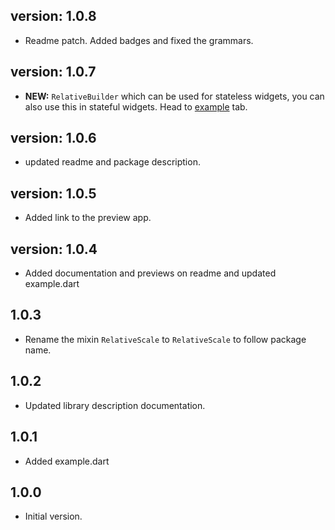 ## version: 1.0.8

- Readme patch. Added badges and fixed the grammars.

## version: 1.0.7

- **NEW:** `RelativeBuilder` which can be used for stateless widgets, you can also use this in stateful widgets. Head to [example](https://pub.dev/packages/relative_scale#-example-tab-) tab.

## version: 1.0.6

- updated readme and package description.

## version: 1.0.5

- Added link to the preview app.

## version: 1.0.4

- Added documentation and previews on readme and updated example.dart

## 1.0.3

- Rename the mixin `RelativeScale` to `RelativeScale` to follow package name.

## 1.0.2

- Updated library description documentation.

## 1.0.1

- Added example.dart

## 1.0.0

- Initial version.
